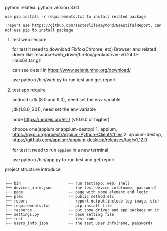 python related:
    python version 3.6.1
    
    use pip install -r requirements.txt to install related package
    
    !report use https://github.com/TesterlifeRaymond/BeautifulReport, can not use pip to install package

1. test web reqiure

    for test it need to download Fixfox(Chrome, etc) Browser and
    related driver like resource/web_driver/firefox/geckodriver-v0.24.0-linux64.tar.gz

    can see detail in https://www.seleniumhq.org/download/

    use python /bin/web.py to run test and get report

2. test app require

    android sdk (8.0 and 9.0), need set the env variable
    
    jdk(1.8.0_201), need set the env variable
    
    node https://nodejs.org/en/ (v10.6.0 or higher)
    
    chooce one(appium or appium-destop)
        1. appium, https://pypi.org/project/Appium-Python-Client/#files
        2. appium-destop, https://github.com/appium/appium-desktop/releases/tag/v1.12.0

    for test it need to run `appium` in a new terminal

    use python /bin/app.py to run test and get report


project structure introduce

```
.
├── bin                     -- run test(app, web) shell
├── devices_info.json       -- the test device info(name, password)
├── page                    -- page with some element and logic
├── plex                    -- public method etc
├── report                  -- report output(include log image, etc)
├── requirements.txt        -- pip install file
├── resource                -- put some driver and app package on it
├── settings.py             -- base setting file
├── test                    -- test code
├── users_info.json         -- the test user info(name, password)
```
